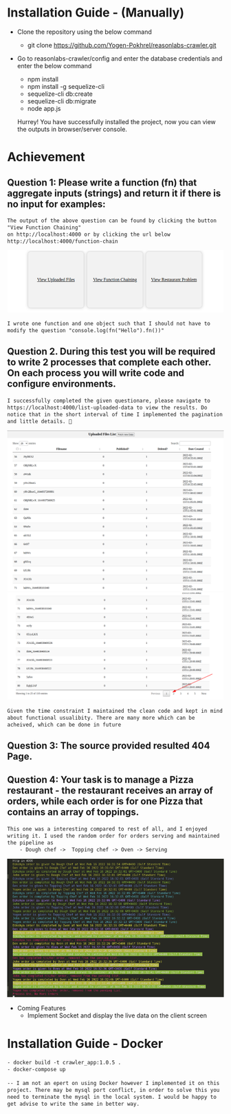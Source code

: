 # Installation Guide - (Manually)
    
- Clone the repository using the below command
    - git clone https://github.com/Yogen-Pokhrel/reasonlabs-crawler.git

    
- Go to reasonlabs-crawler/config and enter the database credentials and enter the below command
    - npm install
    - npm install -g sequelize-cli
    - sequelize-cli db:create
    - sequelize-cli db:migrate
    - node app.js

    Hurrey! You have successfully installed the project, now you can view the outputs in browser/server console.

# Achievement

## Question 1: Please write a function (fn) that aggregate inputs (strings) and return it if there is no input for examples: 
    
    The output of the above question can be found by clicking the button "View Function Chaining" 
    on http://localhost:4000 or by clicking the url below
    http://localhost:4000/function-chain

![screen 1](./public/2022-02-16_16-31.png)

    I wrote one function and one object such that I should not have to modify the question "console.log(fn("Hello").fn())"

## Question 2. During this test you will be required to write 2 processes that complete each other. On each process you will write code and configure environments. 

    I successfully completed the given questionare, please navigate to https://localhost:4000/list-uploaded-data to view the results. Do notice that in the short interval of time I implemented the pagination and little details. 🙂

![screen 1](./public/2022-02-16_16-31_1.png)
![screen 1](./public/2022-02-16_16-31_2.png)

    Given the time constraint I maintained the clean code and kept in mind about functional usualibity. There are many more which can be acheived, which can be done in future

## Question 3: The source provided resulted 404 Page.

## Question 4: Your task is to manage a Pizza restaurant - the restaurant receives an array of orders, while each order is for one Pizza that contains an array of toppings.
    
    This one was a interesting compared to rest of all, and I enjoyed writing it. I used the random order for orders serving and maintained the pipeline as
        - Dough chef ->  Topping chef -> Oven -> Serving

![screen 1](./public/2022-02-16_16-33.png)

- Coming Features
    - Implement Socket and display the live data on the client screen


# Installation Guide - Docker

    - docker build -t crawler_app:1.0.5 .
    - docker-compose up

    -- I am not an epert on using Docker however I implemented it on this project. There may be mysql port conflict, in order to solve this you need to terminate the mysql in the local system. I would be happy to get advise to write the same in better way.